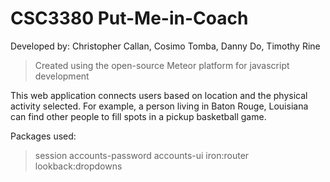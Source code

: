 # CSC3380   Put-Me-in-Coach
Developed by: Christopher Callan, Cosimo Tomba, Danny Do, Timothy Rine

> Created using the open-source Meteor platform for javascript development

This web application connects users based on location and the physical activity selected. For example, a person living in Baton Rouge, Louisiana can find other people to fill spots in a pickup basketball game.

Packages used: 
> session
accounts-password
accounts-ui
iron:router
lookback:dropdowns
